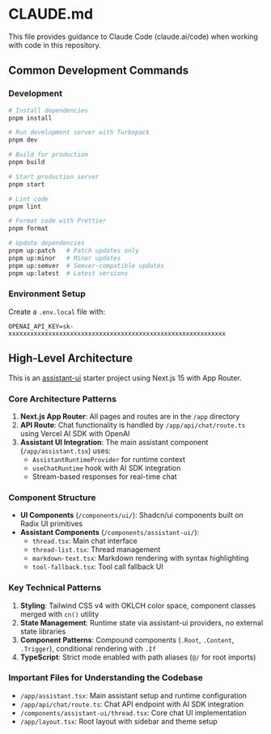 # CLAUDE.md

This file provides guidance to Claude Code (claude.ai/code) when working with code in this repository.

## Common Development Commands

### Development
```bash
# Install dependencies
pnpm install

# Run development server with Turbopack
pnpm dev

# Build for production
pnpm build

# Start production server
pnpm start

# Lint code
pnpm lint

# Format code with Prettier
pnpm format

# Update dependencies
pnpm up:patch   # Patch updates only
pnpm up:minor   # Minor updates
pnpm up:semver  # Semver-compatible updates
pnpm up:latest  # Latest versions
```

### Environment Setup
Create a `.env.local` file with:
```
OPENAI_API_KEY=sk-xxxxxxxxxxxxxxxxxxxxxxxxxxxxxxxxxxxxxxxxxxxxxxxxxxxxxxxxxxxx
```

## High-Level Architecture

This is an [assistant-ui](https://github.com/Yonom/assistant-ui) starter project using Next.js 15 with App Router.

### Core Architecture Patterns

1. **Next.js App Router**: All pages and routes are in the `/app` directory
2. **API Route**: Chat functionality is handled by `/app/api/chat/route.ts` using Vercel AI SDK with OpenAI
3. **Assistant UI Integration**: The main assistant component (`/app/assistant.tsx`) uses:
   - `AssistantRuntimeProvider` for runtime context
   - `useChatRuntime` hook with AI SDK integration
   - Stream-based responses for real-time chat

### Component Structure

- **UI Components** (`/components/ui/`): Shadcn/ui components built on Radix UI primitives
- **Assistant Components** (`/components/assistant-ui/`):
  - `thread.tsx`: Main chat interface
  - `thread-list.tsx`: Thread management
  - `markdown-text.tsx`: Markdown rendering with syntax highlighting
  - `tool-fallback.tsx`: Tool call fallback UI

### Key Technical Patterns

1. **Styling**: Tailwind CSS v4 with OKLCH color space, component classes merged with `cn()` utility
2. **State Management**: Runtime state via assistant-ui providers, no external state libraries
3. **Component Patterns**: Compound components (`.Root`, `.Content`, `.Trigger`), conditional rendering with `.If`
4. **TypeScript**: Strict mode enabled with path aliases (`@/` for root imports)

### Important Files for Understanding the Codebase

- `/app/assistant.tsx`: Main assistant setup and runtime configuration
- `/app/api/chat/route.ts`: Chat API endpoint with AI SDK integration
- `/components/assistant-ui/thread.tsx`: Core chat UI implementation
- `/app/layout.tsx`: Root layout with sidebar and theme setup